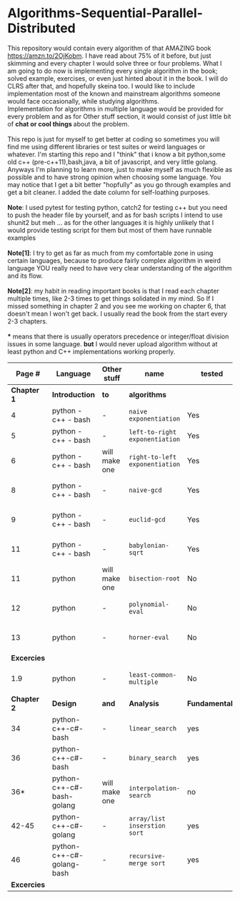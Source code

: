 # Algorithms-Sequential-Parallel-Distributed

This repository would contain every algorithm of that AMAZING book https://amzn.to/2OjKobm. I have read about 75% of it before, but just skimming and every chapter I would solve three or four problems. What I am going to do now is implementing every single algorithm in the book; solved example, exercises, or even just hinted about it in the book. I will do CLRS after that, and hopefully skeina too. I would like to include implementation most of the known and mainstream algorithms someone would face occasionally, while studying algorithms.
</br>
Implementation for algorithms in multiple language would be provided for every problem and as for Other stuff section, it would consist of just little bit of <b>chat or cool things </b> about the problem.</br></br>
This repo is just for myself to get better at coding so sometimes you will find me using different libraries or test suites or weird languages or whatever. I'm starting this repo and I "think" that i know a bit python,some old c++ (pre-c++11),bash,java, a bit of javascript, and very little golang. Anyways I'm planning to learn more, just to make myself as much flexible as possible and to have strong opinion when choosing some language. You may notice that I get a bit better "hopfully" as you go through examples and get a bit cleaner. I added the date column for self-loathing purposes.
</br></br>
<b>Note</b>: I used pytest for testing python, catch2 for testing c++ but you need to push the header file by yourself, and as for bash scripts I intend to use shunit2 but meh ... as for the other languages it is highly unlikely that I would provide testing script for them but most of them have runnable examples
</br></br>
<b>Note[1]</b>: I try to get as far as much from my comfortable zone in using certain languages, because to produce fairly complex algorithm in weird language YOU really need to have very clear understanding of the algorithm and its flow.
</br></br>
<b>Note[2]</b>: my habit in reading important books is that I read each chapter multiple times, like 2-3 times to get things solidated in my mind. So If I missed something in chapter 2 and you see me working on chapter 6, that doesn't mean I won't get back. I usually read the book from the start every 2-3 chapters.
</br></br>
<b>*</b> means that there is  usually operators precedence or integer/float division issues in some language. <b>but</b> I would never upload algorithm without at least python and C++ implementations working properly.



|**Page #**|**Language**|**Other stuff**|**name**|**tested**|**date**|
|---|---|---|---|---|---|
|**Chapter 1**|**Introduction**|**to**|**algorithms**|||
| 4 |python - c++ - bash|-|`naive exponentiation`|Yes|3-1-2020|
| 5 |python - c++ - bash|-|`left-to-right exponentiation`|Yes|7-1-2020|
| 6 |python - c++ - bash|will make one|`right-to-left exponentiation`|Yes|8-1-2020|
| 8 |python - c++ - bash|-|`naive-gcd`|Yes|11-1-2020|
| 9 |python - c++ - bash|-|`euclid-gcd`|Yes|11-1-2020|
| 11 |python - c++ - bash|-|`babylonian-sqrt`|Yes|11-1-2020|
| 11 |python |will make one|`bisection-root`|No|12-1-2020|
| 12 |python |-|`polynomial-eval`|No|12-1-2020|
| 13 |python |-|`horner-eval`|No|12-1-2020|
|**Excercies**||||||
| 1.9 |python |-|`least-common-multiple`|No|26-1-2020|
|**Chapter 2**|**Design**|**and**|**Analysis**|**Fundamentals**||
|34|python-c++-c#-bash|-|`linear_search`|yes|18-1-2020|
|36|python-c++-c#-bash|-|`binary_search`|yes|18-1-2020|
|36*|python-c++-c#-bash-golang|will make one|`interpolation-search`|no|18-1-2020|
|42-45|python-c++-c#-golang|-|`array/list inserstion sort`|yes|20-1-2020|
|46|python-c++-c#-golang-bash|-|`recursive-merge sort`|yes|20-1-2020|
|**Excercies**||||||










